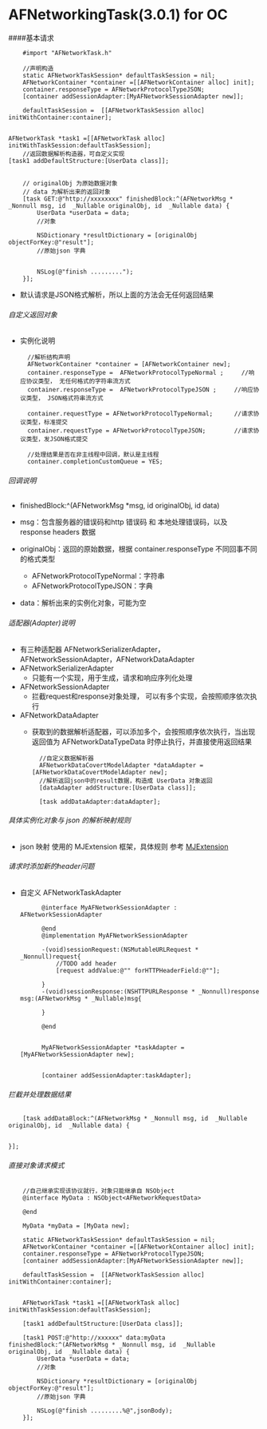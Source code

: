 # AFNetworkingTask(3.0.1) for OC
 
####基本请求
 
		#import "AFNetworkTask.h"
		
 		//声明构造 
        static AFNetworkTaskSession* defaultTaskSession = nil; 
        AFNetworkContainer *container =[[AFNetworkContainer alloc] init];
        container.responseType = AFNetworkProtocolTypeJSON; 
        [container addSessionAdapter:[MyAFNetworkSessionAdapter new]];
        
        defaultTaskSession =  [[AFNetworkTaskSession alloc] initWithContainer:container];
      
 		
    AFNetworkTask *task1 =[[AFNetworkTask alloc] initWithTaskSession:defaultTaskSession];
    	//返回数据解析构造器，可自定义实现 
    [task1 addDefaultStructure:[UserData class]];
    	 
    	
    	// originalObj 为原始数据对象
    	// data 为解析出来的返回对象
    	[task GET:@"http://xxxxxxxx" finishedBlock:^(AFNetworkMsg * _Nonnull msg, id  _Nullable originalObj, id  _Nullable data) { 
  			UserData *userData = data;
  			//对象
  			
  			NSDictionary *resultDictionary = [originalObj objectForKey:@"result"];
  			//原始json 字典
  			
  			
         	NSLog(@"finish .........");
    	}];
    	 
         
    	
* 默认请求是JSON格式解析，所以上面的方法会无任何返回结果
  
###### 自定义返回对象
* 实例化说明
    
    	//解析结构声明
   		AFNetworkContainer *container = [AFNetworkContainer new];
   		container.responseType =  AFNetworkProtocolTypeNormal ;     //响应协议类型， 无任何格式的字符串流方式
   		container.responseType =  AFNetworkProtocolTypeJSON ;     //响应协议类型， JSON格式符串流方式 
   		 
    	container.requestType = AFNetworkProtocolTypeNormal;      //请求协议类型，标准提交
    	container.requestType = AFNetworkProtocolTypeJSON;        //请求协议类型，发JSON格式提交
   		
   		//处理结果是否在非主线程中回调，默认是主线程
   		container.completionCustomQueue = YES; 
   		 
			
    	
###### 回调说明

* finishedBlock:^(AFNetworkMsg *msg, id originalObj, id<AFNetworkResponseData> data)
* msg：包含服务器的错误码和http 错误码 和 本地处理错误码，以及 response headers 数据
* originalObj：返回的原始数据，根据 container.responseType 不同回事不同的格式类型
	* AFNetworkProtocolTypeNormal：字符串
	* AFNetworkProtocolTypeJSON：字典 

* data：解析出来的实例化对象，可能为空


###### 适配器(Adapter)说明

* 有三种适配器 AFNetworkSerializerAdapter，AFNetworkSessionAdapter，AFNetworkDataAdapter
* AFNetworkSerializerAdapter
	* 只能有一个实现，用于生成，请求和响应序列化处理
* AFNetworkSessionAdapter
	* 拦截request和response对象处理， 可以有多个实现，会按照顺序依次执行
* AFNetworkDataAdapter
	* 获取到的数据解析适配器，可以添加多个，会按照顺序依次执行，当出现返回值为 AFNetworkDataTypeData 时停止执行，并直接使用返回结果
		
		
			//自定义数据解析器
    		AFNetworkDataCovertModelAdapter *dataAdapter =[AFNetworkDataCovertModelAdapter new]; 
    		//解析返回json中的result数据，构造成 UserData 对象返回
    		[dataAdapter addStructure:[UserData class]];
    
    		[task addDataAdapter:dataAdapter];

	 
			
			 
###### 具体实例化对象与 json 的解析映射规则
* json 映射 使用的 MJExtension 框架，具体规则 参考 [MJExtension](https://github.com/CoderMJLee/MJExtension)
	
###### 请求时添加新的header问题
* 自定义 AFNetworkTaskAdapter   

			@interface MyAFNetworkSessionAdapter : AFNetworkSessionAdapter

			@end
			@implementation MyAFNetworkSessionAdapter
 
			-(void)sessionRequest:(NSMutableURLRequest * _Nonnull)request{
    			//TODO add header 
    			[request addValue:@"" forHTTPHeaderField:@""]; 
    
			}
			-(void)sessionResponse:(NSHTTPURLResponse * _Nonnull)response msg:(AFNetworkMsg * _Nullable)msg{
    
			} 

			@end


			MyAFNetworkSessionAdapter *taskAdapter =[MyAFNetworkSessionAdapter new]; 

 
    		[container addSessionAdapter:taskAdapter];
    		
    		
	

###### 拦截并处理数据结果 
		
		[task addDataBlock:^(AFNetworkMsg * _Nonnull msg, id  _Nullable originalObj, id  _Nullable data) {
         
         
    }];
		
###### 直接对象请求模式

		
		//自己继承实现该协议就行，对象只能继承自 NSObject
		@interface MyData : NSObject<AFNetworkRequestData>

		@end

		MyData *myData = [MyData new]; 

        static AFNetworkTaskSession* defaultTaskSession = nil; 
        AFNetworkContainer *container =[[AFNetworkContainer alloc] init];
        container.responseType = AFNetworkProtocolTypeJSON; 
        [container addSessionAdapter:[MyAFNetworkSessionAdapter new]];
        
        defaultTaskSession =  [[AFNetworkTaskSession alloc] initWithContainer:container];
        
 		
        AFNetworkTask *task1 =[[AFNetworkTask alloc] initWithTaskSession:defaultTaskSession];
    	 
    	[task1 addDefaultStructure:[UserData class]];  
    	
    	[task1 POST:@"http://xxxxxx" data:myData finishedBlock:^(AFNetworkMsg * _Nonnull msg, id  _Nullable originalObj, id  _Nullable data) { 
  			UserData *userData = data;
  			//对象
  			
  			NSDictionary *resultDictionary = [originalObj objectForKey:@"result"];
  			//原始json 字典
            
            NSLog(@"finish .........%@",jsonBody);
        }];
  

